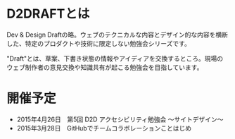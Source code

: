 # D2DRAFTとは

Dev & Design Draftの略。ウェブのテクニカルな内容とデザイン的な内容を横断した、特定のプロダクトや技術に限定しない勉強会シリーズです。

"Draft"とは、草案、下書き状態の情報やアイディアを交換するところ。現場のウェブ制作者の意見交換や知識共有が起こる勉強会を目指しています。

# 開催予定

* 2015年4月26日　第5回 D2D アクセシビリティ勉強会 ～サイトデザイン～
* 2015年3月28日　GitHubでチームコラボレーションことはじめ
